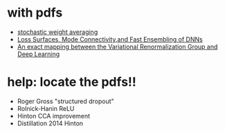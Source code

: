 # with pdfs
- [stochastic weight averaging](https://arxiv.org/pdf/1803.05407.pdf)
- [Loss Surfaces, Mode Connectivity,and Fast Ensembling of DNNs](https://arxiv.org/pdf/1802.10026.pdf)
- [An exact mapping between the Variational Renormalization Group and Deep Learning](https://arxiv.org/abs/1410.3831)

# help: locate the pdfs!!
- Roger Gross "structured dropout"
- Rolnick-Hanin ReLU
- Hinton CCA improvement
- Distillation 2014 Hinton


